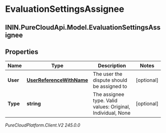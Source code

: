 # EvaluationSettingsAssignee

## ININ.PureCloudApi.Model.EvaluationSettingsAssignee

## Properties

|Name | Type | Description | Notes|
|------------ | ------------- | ------------- | -------------|
| **User** | [**UserReferenceWithName**](UserReferenceWithName) | The user the dispute should be assigned to | [optional] |
| **Type** | **string** | The assignee type. Valid values: Original, Individual, None | [optional] |



_PureCloudPlatform.Client.V2 245.0.0_
